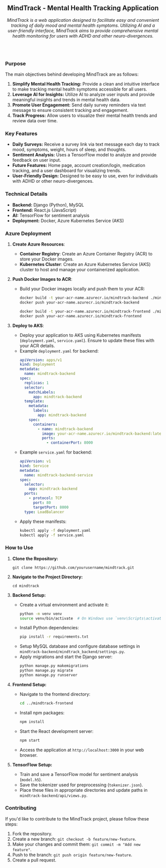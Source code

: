<h2 align="center">MindTrack - Mental Health Tracking Application</h2>

<p align="center">
  <em>MindTrack is a web application designed to facilitate easy and convenient tracking of daily mood and mental health symptoms. Utilizing AI and a user-friendly interface, MindTrack aims to provide comprehensive mental health monitoring for users with ADHD and other neuro-divergences.</em>
</p><br><br>

### Purpose

The main objectives behind developing MindTrack are as follows:

1. **Simplify Mental Health Tracking:** Provide a clean and intuitive interface to make tracking mental health symptoms accessible for all users.
2. **Leverage AI for Insights:** Utilize AI to analyze user inputs and provide meaningful insights and trends in mental health data.
3. **Promote User Engagement:** Send daily survey reminders via text message to ensure consistent tracking and engagement.
4. **Track Progress:** Allow users to visualize their mental health trends and review data over time.<br>

### Key Features

- **Daily Surveys:** Receive a survey link via text message each day to track mood, symptoms, weight, hours of sleep, and thoughts.
- **Sentiment Analysis:** Uses a TensorFlow model to analyze and provide feedback on user input.
- **Future Features:** Home page, account creation/login, medication tracking, and a user dashboard for visualizing trends.
- **User-Friendly Design:** Designed to be easy to use, even for individuals with ADHD or other neuro-divergences.<br>

### Technical Details

- **Backend:** Django (Python), MySQL
- **Frontend:** React.js (JavaScript)
- **AI:** TensorFlow for sentiment analysis
- **Deployment:** Docker, Azure Kubernetes Service (AKS)

### Azure Deployment

1. **Create Azure Resources**:
   
   - **Container Registry**: Create an Azure Container Registry (ACR) to store your Docker images.
   - **Kubernetes Cluster**: Create an Azure Kubernetes Service (AKS) cluster to host and manage your containerized application.

2. **Push Docker Images to ACR**:
   
   - Build your Docker images locally and push them to your ACR:
     ```bash
     docker build -t your-acr-name.azurecr.io/mindtrack-backend ./mindtrack-backend
     docker push your-acr-name.azurecr.io/mindtrack-backend

     docker build -t your-acr-name.azurecr.io/mindtrack-frontend ./mindtrack-frontend
     docker push your-acr-name.azurecr.io/mindtrack-frontend
     ```

3. **Deploy to AKS**:
   
   - Deploy your application to AKS using Kubernetes manifests (`deployment.yaml`, `service.yaml`). Ensure to update these files with your ACR details.
   - Example `deployment.yaml` for backend:
     ```yaml
     apiVersion: apps/v1
     kind: Deployment
     metadata:
       name: mindtrack-backend
     spec:
       replicas: 1
       selector:
         matchLabels:
           app: mindtrack-backend
       template:
         metadata:
           labels:
             app: mindtrack-backend
         spec:
           containers:
             - name: mindtrack-backend
               image: your-acr-name.azurecr.io/mindtrack-backend:latest
               ports:
                 - containerPort: 8000
     ```
   - Example `service.yaml` for backend:
     ```yaml
     apiVersion: v1
     kind: Service
     metadata:
       name: mindtrack-backend-service
     spec:
       selector:
         app: mindtrack-backend
       ports:
         - protocol: TCP
           port: 80
           targetPort: 8000
       type: LoadBalancer
     ```
   - Apply these manifests:
     ```bash
     kubectl apply -f deployment.yaml
     kubectl apply -f service.yaml
     ```


### How to Use

1. **Clone the Repository:**
   
   ```
   git clone https://github.com/yourusername/mindtrack.git
   ```

2. **Navigate to the Project Directory:**
   
   ```
   cd mindtrack
   ```

3. **Backend Setup:**

   - Create a virtual environment and activate it:
     ```bash
     python -m venv venv
     source venv/bin/activate  # On Windows use `venv\Scripts\activate`
     ```
   - Install Python dependencies:
     ```bash
     pip install -r requirements.txt
     ```
   - Setup MySQL database and configure database settings in `mindtrack-backend/mindtrack_backend/settings.py`.
   - Apply migrations and start the Django server:
     ```bash
     python manage.py makemigrations
     python manage.py migrate
     python manage.py runserver
     ```

4. **Frontend Setup:**

   - Navigate to the frontend directory:
     ```bash
     cd ../mindtrack-frontend
     ```
   - Install npm packages:
     ```bash
     npm install
     ```
   - Start the React development server:
     ```bash
     npm start
     ```
   - Access the application at `http://localhost:3000` in your web browser.

5. **TensorFlow Setup:**

   - Train and save a TensorFlow model for sentiment analysis (`model.h5`).
   - Save the tokenizer used for preprocessing (`tokenizer.json`).
   - Place these files in appropriate directories and update paths in `mindtrack-backend/api/views.py`.

### Contributing

If you'd like to contribute to the MindTrack project, please follow these steps:

1. Fork the repository.
2. Create a new branch: `git checkout -b feature/new-feature`.
3. Make your changes and commit them: `git commit -m "Add new feature"`.
4. Push to the branch: `git push origin feature/new-feature`.
5. Create a pull request.
